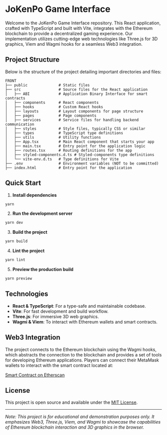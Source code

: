 
# JoKenPo Game Interface

Welcome to the JoKenPo Game Interface repository. This React application, crafted with TypeScript and built with Vite, integrates with the Ethereum blockchain to provide a decentralized gaming experience. Our implementation utilizes cutting-edge web technologies like Three.js for 3D graphics, Viem and Wagmi hooks for a seamless Web3 integration.

## Project Structure

Below is the structure of the project detailing important directories and files:

```plaintext
FRONT
├── public              # Static files
├── src                 # Source files for the React application
│   ├── ABI             # Application Binary Interface for smart contracts
│   ├── components      # React components
│   ├── hooks           # Custom React hooks
│   ├── layouts         # Layout components for page structure
│   ├── pages           # Page components
│   ├── services        # Service files for handling backend communication
│   ├── styles          # Style files, typically CSS or similar
│   ├── types           # TypeScript type definitions
│   ├── utils           # Utility functions
│   ├── App.tsx         # Main React component that starts your app
│   ├── main.tsx        # Entry point for the application logic
│   ├── routes.tsx      # Routing definitions for the app
│   ├── styled-components.d.ts # Styled-components type definitions
│   └── vite-env.d.ts   # Type definitions for Vite
├── .env                # Environment variables (NOT to be committed)
├── index.html          # Entry point for the application

```

## Quick Start

1. **Install dependencies**

```bash
yarn
```

2. **Run the development server**

```bash
yarn dev
```

3. **Build the project**

```bash
yarn build
```

4. **Lint the project**

```bash
yarn lint
```

5. **Preview the production build**

```bash
yarn preview
```

## Technologies

- **React & TypeScript**: For a type-safe and maintainable codebase.
- **Vite**: For fast development and build workflow.
- **Three.js**: For immersive 3D web graphics.
- **Wagmi & Viem**: To interact with Ethereum wallets and smart contracts.

## Web3 Integration

The project connects to the Ethereum blockchain using the Wagmi hooks, which abstracts the connection to the blockchain and provides a set of tools for developing Ethereum applications. Players can connect their MetaMask wallets to interact with the smart contract located at:

[Smart Contract on Etherscan](https://sepolia.etherscan.io/address/0xe600C8C70057Bb294a01b1B7Fe054F274e1545D6#code)


## License

This project is open source and available under the [MIT License](LICENSE).

---
*Note: This project is for educational and demonstration purposes only. It emphasizes Web3, Three.js, Viem, and Wagmi to showcase the capabilities of Ethereum blockchain interaction and 3D graphics in the browser.*
